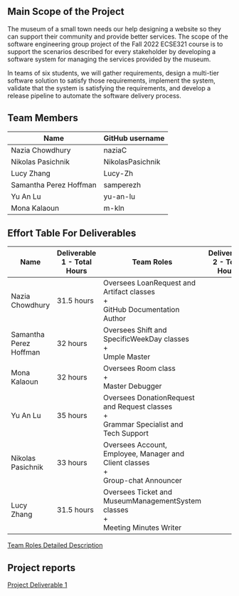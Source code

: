 ## Main Scope of the Project
The museum of a small town needs our help designing a website so they can support their community and provide better services. The scope of the software engineering group project of the Fall 2022 ECSE321 course is to support the scenarios described for every stakeholder by developing a software system for managing the services provided by the museum.

In teams of six students, we will gather requirements, design a multi-tier software solution to satisfy those requirements, implement the system, validate that the system is satisfying the requirements, and develop a release pipeline to automate the software delivery process.

## Team Members

| Name          | GitHub username |
| ------------- | --------------- |
| Nazia Chowdhury | naziaC             |
| Nikolas Pasichnik | NikolasPasichnik|
| Lucy Zhang | Lucy-Zh |
| Samantha Perez Hoffman| samperezh   |
| Yu An Lu | yu-an-lu             |
| Mona Kalaoun  | m-kln             |

## Effort Table For Deliverables

| Name          | Deliverable 1 - Total Hours |Team Roles| Deliverable 2 - Total Hours | Deliverable 3 - Total Hours |
| ------------- | --------------- | --------------- |--------------- |--------------- |
| Nazia Chowdhury |31.5 hours|Oversees LoanRequest and Artifact classes <br> + <br> GitHub Documentation Author |||
| Samantha Perez Hoffman|32 hours|Oversees Shift and SpecificWeekDay classes <br> + <br> Umple Master |||
| Mona Kalaoun  |32 hours|Oversees Room class <br> + <br> Master Debugger |||
| Yu An Lu |35 hours|Oversees DonationRequest and Request classes <br> + <br> Grammar Specialist and Tech Support|||
| Nikolas Pasichnik |33 hours|Oversees Account, Employee, Manager and Client classes <br> + <br> Group-chat Announcer|||
| Lucy Zhang |31.5 hours|Oversees Ticket and MuseumManagementSystem classes <br> + <br> Meeting Minutes Writer|||

[Team Roles Detailed Description](https://github.com/McGill-ECSE321-Fall2022/project-group-13/wiki/Project-Deliverable-1-Report#team-roles-detailed-description)

## Project reports
[Project Deliverable 1](https://github.com/McGill-ECSE321-Fall2022/project-group-13/wiki/Project-Deliverable-1-Report#meeting-minutes)
